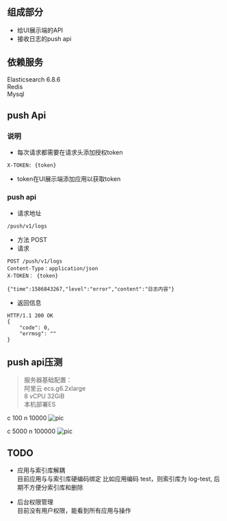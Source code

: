 ## 组成部分
* 给UI展示端的API
* 接收日志的push api

## 依赖服务  
Elasticsearch 6.8.6  
Redis   
Mysql

## push Api
### 说明
- 每次请求都需要在请求头添加授权token
```
X-TOKEN: {token}
```
- token在UI展示端添加应用以获取token  

### push api
- 请求地址
```
/push/v1/logs
```

- 方法 POST  
- 请求
```
POST /push/v1/logs
Content-Type：application/json
X-TOKEN： {token}

{"time":1586843267,"level":"error","content":"日志内容"}
```

- 返回信息
```
HTTP/1.1 200 OK
{
    "code": 0,
    "errmsg": ""
}

```



## push api压测 
> 服务器基础配置：    
> 阿里云 ecs.g6.2xlarge   
> 8 vCPU 32GiB  
> 本机部署ES

c 100 n 10000
![pic](https://easywen.oss-cn-beijing.aliyuncs.com/eccang/log/%E6%80%A7%E8%83%BD2.png)


c 5000 n 100000
![pic](https://easywen.oss-cn-beijing.aliyuncs.com/eccang/log/%E6%80%A7%E8%83%BD1.png)


## TODO  
* 应用与索引库解耦       
  目前应用与与索引库硬编码绑定 比如应用编码 test，则索引库为 log-test, 后期不方便分索引库和删除

* 后台权限管理    
目前没有用户权限，能看到所有应用与操作
